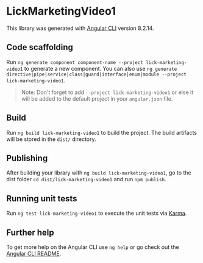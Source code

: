 # LickMarketingVideo1

This library was generated with [Angular CLI](https://github.com/angular/angular-cli) version 8.2.14.

## Code scaffolding

Run `ng generate component component-name --project lick-marketing-video1` to generate a new component. You can also use `ng generate directive|pipe|service|class|guard|interface|enum|module --project lick-marketing-video1`.
> Note: Don't forget to add `--project lick-marketing-video1` or else it will be added to the default project in your `angular.json` file. 

## Build

Run `ng build lick-marketing-video1` to build the project. The build artifacts will be stored in the `dist/` directory.

## Publishing

After building your library with `ng build lick-marketing-video1`, go to the dist folder `cd dist/lick-marketing-video1` and run `npm publish`.

## Running unit tests

Run `ng test lick-marketing-video1` to execute the unit tests via [Karma](https://karma-runner.github.io).

## Further help

To get more help on the Angular CLI use `ng help` or go check out the [Angular CLI README](https://github.com/angular/angular-cli/blob/master/README.md).

